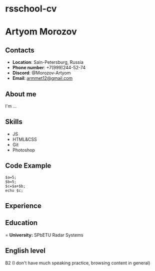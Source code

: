 # rsschool-cv
# Artyom Morozov
## Contacts
* **Location**: Sain-Petersburg, Russia
* **Phone number**: +7(999)244-52-74
* **Discord**: @Morozov-Artyom
* **Email**: armmet12@gmail.com
## About me
I'm ...
## Skills
- JS
- HTML&CSS
- Git
- Photoshop
## Code Example
```
$a=5;
$b=5;
$c=$a+$b;
echo $c;
```
## Experience
## Education
= **University:** SPbETU Radar Systems
## English level 
B2 (I don't have much speaking practice, browsing content in general)